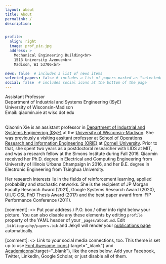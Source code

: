 ```yaml
---
layout: about
title: About
permalink: /
description: 


profile:
  align: right
  image: prof_pic.jpg
  address: >
    Mechanical Engineering Building<br>
    1513 University Avenue<br>
    Madison, WI 53706<br>

news: false  # includes a list of news items
selected_papers: false # includes a list of papers marked as "selected={true}"
social: false  # includes social icons at the bottom of the page
---
```


Assistant Professor<br>
Department of Industrial and Systems Engineering (ISyE)<br> University of Wisconsin-Madison<br>
Email: qiaomin.xie at wisc dot edu<br><br>

Qiaomin Xie is an assistant professor in <a href="https://www.engr.wisc.edu/department/industrial-systems-engineering/">Department of Industrial and Systems Engineering (ISyE)</a> at the <a href="https://www.wisc.edu/">University of Wisconsin-Madison</a>. She was previously a visiting assitant professor at <a href="https://www.orie.cornell.edu/orie">School of Operations Research and Information Engineering (ORIE)</a> at <a href="https://www.cornell.edu/">Cornell University</a>. Prior to that, she spent two years as a postdoctoral researcher with LIDS at MIT, and was a research fellow at the Simons Institute during Fall 2016. Qiaomin received her Ph.D. degree in Electrical and Computing Engineering from University of Illinois Urbana Champaign in 2016, and her B.E. degree in Electronic Engineering from Tsinghua University.<br>

Her research interests lie in the fields of reinforcement learning, applied probability and stochastic networks. She is the recipient of JP Morgan Faculty Research Award (2021), Google Systems Research Award (2020), UIUC CSL PhD Thesis Award (2017) and the best paper award from IFIP Performance Conference (2011).


[comment]: <> Put your address / P.O. box / other info right below your picture. You can also disable any these elements by editing `profile` property of the YAML header of your `_pages/about.md`. Edit `_bibliography/papers.bib` and Jekyll will render your [publications page](/al-folio/publications/) automatically.

[comment]: <> Link to your social media connections, too. This theme is set up to use [Font Awesome icons](http://fortawesome.github.io/Font-Awesome/){:target="\_blank"} and [Academicons](https://jpswalsh.github.io/academicons/){:target="\_blank"}, like the ones below. Add your Facebook, Twitter, LinkedIn, Google Scholar, or just disable all of them.

